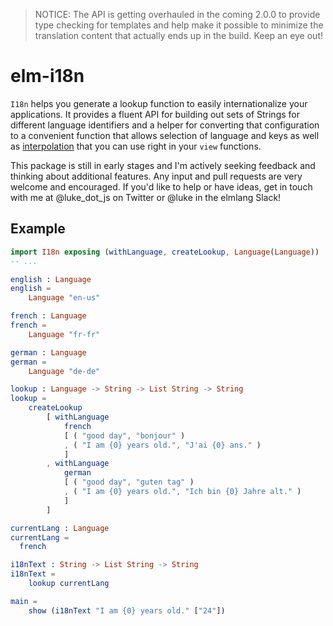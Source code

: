 > NOTICE: The API is getting overhauled in the coming 2.0.0 to provide type
> checking for templates and help make it possible to minimize the translation
> content that actually ends up in the build. Keep an eye out!

# elm-i18n
`I18n` helps you generate a lookup function to easily internationalize your
applications. It provides a fluent API for building out sets of Strings for
different language identifiers and a helper for converting that configuration to
a convenient function that allows selection of language and keys as well as
[interpolation](https://github.com/lukewestby/elm-string-interpolate) that you
can use right in your `view` functions.

 This package is still in early stages and I'm actively seeking feedback and
thinking about additional features. Any input and pull requests are very
welcome and encouraged. If you'd like to help or have ideas, get in touch with
me at @luke_dot_js on Twitter or @luke in the elmlang Slack!

## Example
```elm
import I18n exposing (withLanguage, createLookup, Language(Language))
-- ...

english : Language
english =
    Language "en-us"

french : Language
french =
    Language "fr-fr"

german : Language
german =
    Language "de-de"

lookup : Language -> String -> List String -> String
lookup =
    createLookup
        [ withLanguage
            french
            [ ( "good day", "bonjour" )
            , ( "I am {0} years old.", "J'ai {0} ans." )
            ]
        , withLanguage
            german
            [ ( "good day", "guten tag" )
            , ( "I am {0} years old.", "Ich bin {0} Jahre alt." )
            ]
        ]

currentLang : Language
currentLang =
  french

i18nText : String -> List String -> String
i18nText =
    lookup currentLang

main =
    show (i18nText "I am {0} years old." ["24"])
```
